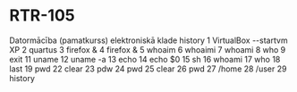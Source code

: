 # RTR-105
Datormācība (pamatkurss) elektroniskā klade
history
    1  VirtualBox --startvm XP
    2  quartus
    3  firefox &
    4  firefox &
    5  whoaim
    6  whoaimi
    7  whoami
    8  who
    9  exit
   11  uname
   12  uname -a
   13  echo
   14  echo $0
   15  sh
   16  whoami
   17  who
   18  last
   19  pwd
   22  clear
   23  pdw
   24  pwd
   25  clear
   26  pwd
   27  /home
   28  /user
   29  history   
